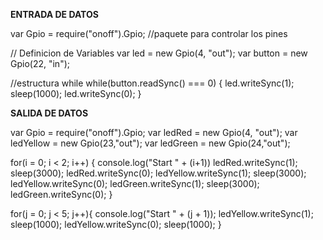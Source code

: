 **ENTRADA DE DATOS**

var Gpio = require("onoff").Gpio; //paquete para controlar los pines

// Definicion de Variables
var led = new Gpio(4, "out");
var button = new Gpio(22, "in");

//estructura while
while(button.readSync() === 0) {
    led.writeSync(1);
    sleep(1000);
    led.writeSync(0);
}

**SALIDA DE DATOS**

var Gpio = require("onoff").Gpio;
var ledRed = new Gpio(4, "out");
var ledYellow = new Gpio(23,"out");
var ledGreen = new Gpio(24,"out");

for(i = 0; i < 2; i++) {
    console.log("Start " + (i+1))
    ledRed.writeSync(1);
    sleep(3000);
    ledRed.writeSync(0);
    ledYellow.writeSync(1);
    sleep(3000);
    ledYellow.writeSync(0);
    ledGreen.writeSync(1);
    sleep(3000);
    ledGreen.writeSync(0);
}

for(j = 0; j < 5; j++){
    console.log("Start " + (j + 1));
    ledYellow.writeSync(1);
    sleep(1000);
    ledYellow.writeSync(0);
    sleep(1000);
}

